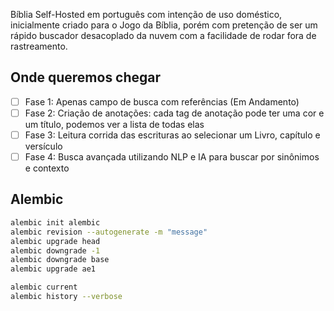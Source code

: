Bíblia Self-Hosted em português com intenção de uso doméstico, inicialmente criado para o Jogo da Bíblia, porém com pretenção de ser um rápido buscador desacoplado da nuvem com a facilidade de rodar fora de rastreamento.

## Onde queremos chegar 

- [ ] Fase 1: Apenas campo de busca com referências (Em Andamento)
- [ ] Fase 2: Criação de anotações: cada tag de anotação pode ter uma cor e um título, podemos ver a lista de todas elas
- [ ] Fase 3: Leitura corrida das escrituras ao selecionar um Livro, capítulo e versículo
- [ ] Fase 4: Busca avançada utilizando NLP e IA para buscar por sinônimos e contexto

## Alembic

```sh
alembic init alembic
alembic revision --autogenerate -m "message"
alembic upgrade head
alembic downgrade -1
alembic downgrade base
alembic upgrade ae1

alembic current
alembic history --verbose
```
